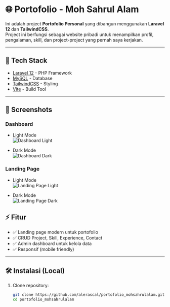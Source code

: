 # 🌐 Portofolio - Moh Sahrul Alam

Ini adalah project **Portofolio Personal** yang dibangun menggunakan **Laravel 12** dan **TailwindCSS**.  
Project ini berfungsi sebagai website pribadi untuk menampilkan profil, pengalaman, skill, dan project-project yang pernah saya kerjakan.

---

## 🚀 Tech Stack
- [Laravel 12](https://laravel.com/) - PHP Framework
- [MySQL](https://www.mysql.com/) - Database
- [TailwindCSS](https://tailwindcss.com/) - Styling
- [Vite](https://vitejs.dev/) - Build Tool

---

## 📸 Screenshots

### Dashboard
- Light Mode  
  ![Dashboard Light](public/assets/screenshots/dashboard-light.png)

- Dark Mode  
  ![Dashboard Dark](public/assets/screenshots/dashboard-dark.png)

### Landing Page
- Light Mode  
  ![Landing Page Light](public/assets/screenshots/landing-light.png)

- Dark Mode  
  ![Landing Page Dark](public/assets/screenshots/landing-dark.png)


## ⚡ Fitur
- ✅ Landing page modern untuk portofolio
- ✅ CRUD Project, Skill, Experience, Contact
- ✅ Admin dashboard untuk kelola data
- ✅ Responsif (mobile friendly)

---

## 🛠️ Instalasi (Local)
1. Clone repository:
   ```bash
   git clone https://github.com/alerascal/portofolio_mohsahrulalam.git
   cd portofolio_mohsahrulalam
